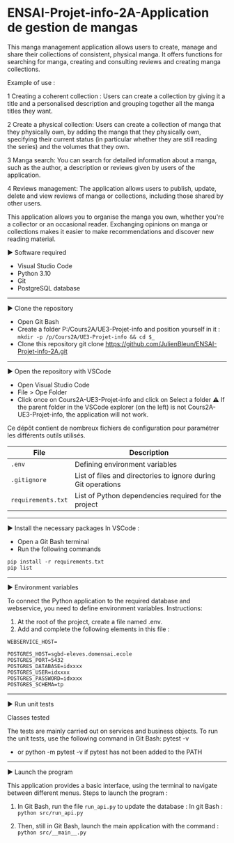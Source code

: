 # ENSAI-Projet-info-2A-Application de gestion de mangas

This manga management application allows users to create, manage and share their collections of consistent, physical manga. It offers functions for searching for manga, creating and consulting reviews and creating manga collections.

Example of use :

1 Creating a coherent collection : Users can create a collection by giving it a title and a personalised description and grouping together all the manga titles they want.

2 Create a physical collection: Users can create a collection of manga that they physically own, by adding the manga that they physically own, specifying their current status (in particular whether they are still reading the series) and the volumes that they own.

3 Manga search: You can search for detailed information about a manga, such as the author, a description or reviews given by users of the application.

4 Reviews management: The application allows users to publish, update, delete and view reviews of manga or collections, including those shared by other users.

This application allows you to organise the manga you own, whether you're a collector or an occasional reader. Exchanging opinions on manga or collections makes it easier to make recommendations and discover new reading material.

▶️ Software required

- Visual Studio Code
- Python 3.10
- Git
- PostgreSQL database

---

▶️ Clone the repository
- Open Git Bash
- Create a folder P:/Cours2A/UE3-Projet-info and position yourself in it :
  ```mkdir -p /p/Cours2A/UE3-Projet-info && cd $_ ```
- Clone this repository
git clone https://github.com/JulienBleun/ENSAI-Projet-info-2A.git

---

▶️ Open the repository with VSCode
- Open Visual Studio Code
- File > Ope Folder
- Click once on Cours2A-UE3-Projet-info and click on Select a folder
⚠️ If the parent folder in the VSCode explorer (on the left) is not Cours2A-UE3-Projet-info, the application will not work.

Ce dépôt contient de nombreux fichiers de configuration pour paramétrer les différents outils utilisés.

| File                  | Description                                         |
|--------------------------|-----------------------------------------------------|
| `.env`                   | Defining environment variables              |
| `.gitignore`             | List of files and directories to ignore during Git operations |
| `requirements.txt`       | List of Python dependencies required for the project |


---


▶️ Install the necessary packages
In VSCode :

 - Open a Git Bash terminal
 - Run the following commands

```
pip install -r requirements.txt
pip list
```

---

▶️ Environment variables

To connect the Python application to the required database and webservice, you need to define environment variables.
Instructions:
  1. At the root of the project, create a file named .env.
  2. Add and complete the following elements in this file :

  ```
  WEBSERVICE_HOST=

  POSTGRES_HOST=sgbd-eleves.domensai.ecole
  POSTGRES_PORT=5432
  POSTGRES_DATABASE=idxxxx
  POSTGRES_USER=idxxxx
  POSTGRES_PASSWORD=idxxxx
  POSTGRES_SCHEMA=tp

  ```

---
▶️ Run unit tests

Classes tested

The tests are mainly carried out on services and business objects.
To run the unit tests, use the following command in Git Bash: pytest -v
- or python -m pytest -v if pytest has not been added to the PATH

---

▶️ Launch the program

This application provides a basic interface, using the terminal to navigate between different menus.
Steps to launch the program :

   1. In Git Bash, run the file `run_api.py` to update the database :
   In git Bash : ``` python src/run_api.py ```

   2. Then, still in Git Bash, launch the main application with the command : ```python src/__main__.py```
    
